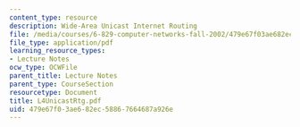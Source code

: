 ```yaml
---
content_type: resource
description: Wide-Area Unicast Internet Routing
file: /media/courses/6-829-computer-networks-fall-2002/479e67f03ae682ec58867664687a926e_L4UnicastRtg.pdf
file_type: application/pdf
learning_resource_types:
- Lecture Notes
ocw_type: OCWFile
parent_title: Lecture Notes
parent_type: CourseSection
resourcetype: Document
title: L4UnicastRtg.pdf
uid: 479e67f0-3ae6-82ec-5886-7664687a926e
---
```

